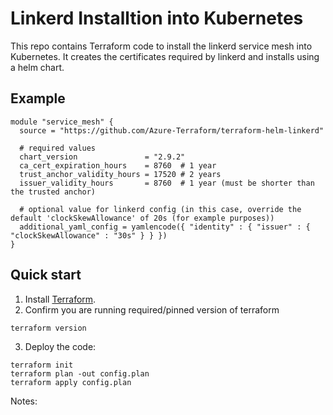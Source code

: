 # Linkerd Installtion into Kubernetes

This repo contains Terraform code to install the linkerd service mesh into Kubernetes.  It creates the certificates required by linkerd and installs using a helm chart.

## Example
~~~~
module "service_mesh" {
  source = "https://github.com/Azure-Terraform/terraform-helm-linkerd"

  # required values
  chart_version               = "2.9.2"
  ca_cert_expiration_hours    = 8760  # 1 year
  trust_anchor_validity_hours = 17520 # 2 years
  issuer_validity_hours       = 8760  # 1 year (must be shorter than the trusted anchor)

  # optional value for linkerd config (in this case, override the default 'clockSkewAllowance' of 20s (for example purposes))
  additional_yaml_config = yamlencode({ "identity" : { "issuer" : { "clockSkewAllowance" : "30s" } } })
}
~~~~

## Quick start

1. Install [Terraform](https://learn.hashicorp.com/tutorials/terraform/install-cli).
2. Confirm you are running required/pinned version of terraform

```
terraform version
```

3. Deploy the code:

```
terraform init
terraform plan -out config.plan
terraform apply config.plan
```

Notes:

```
```

<!--- BEGIN_TF_DOCS --->
<!--- END_TF_DOCS --->
